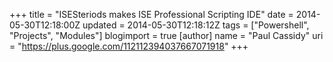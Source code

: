 +++
title = "ISESteriods makes ISE Professional Scripting IDE"
date = 2014-05-30T12:18:00Z
updated = 2014-05-30T12:18:12Z
tags = ["Powershell", "Projects", "Modules"]
blogimport = true 
[author]
	name = "Paul Cassidy"
	uri = "https://plus.google.com/112112394037667071918"
+++


